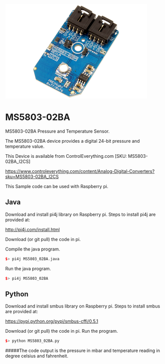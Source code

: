 [![MS5803-02BA](MS5803-02BA_I2CS.png)](https://www.controleverything.com/content/Analog-Digital-Converters?sku=MS5803-02BA_I2CS)
# MS5803-02BA
MS5803-02BA Pressure and Temperature Sensor.

The MS5803-02BA device provides a digital 24-bit pressure and temperature value.

This Device is available from ControlEverything.com [SKU: MS5803-02BA_I2CS]

https://www.controleverything.com/content/Analog-Digital-Converters?sku=MS5803-02BA_I2CS

This Sample code can be used with Raspberry pi.

## Java
Download and install pi4j library on Raspberry pi. Steps to install pi4j are provided at:

http://pi4j.com/install.html

Download (or git pull) the code in pi.

Compile the java program.
```cpp
$> pi4j MS5803_02BA.java
```

Run the java program.
```cpp
$> pi4j MS5803_02BA
```

## Python
Download and install smbus library on Raspberry pi. Steps to install smbus are provided at:

https://pypi.python.org/pypi/smbus-cffi/0.5.1

Download (or git pull) the code in pi. Run the program.

```cpp
$> python MS5803_02BA.py
```

#####The code output is the pressure in mbar and temperature reading in degree celsius and fahrenheit.
